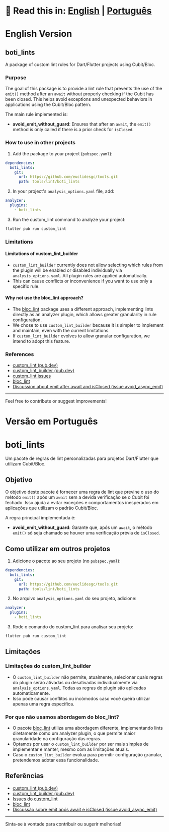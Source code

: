 # 📄 Read this in: [English](#english-version) | [Português](#versão-em-português)

# English Version

## boti_lints

A package of custom lint rules for Dart/Flutter projects using Cubit/Bloc.

### Purpose

The goal of this package is to provide a lint rule that prevents the use of the `emit()` method after an `await` without properly checking if the Cubit has been closed. This helps avoid exceptions and unexpected behaviors in applications using the Cubit/Bloc pattern.

The main rule implemented is:
- **avoid_emit_without_guard**: Ensures that after an `await`, the `emit()` method is only called if there is a prior check for `isClosed`.

### How to use in other projects

1. Add the package to your project (`pubspec.yaml`):

```yaml
dependencies:
  boti_lints:
    git:
      url: https://github.com/euclidesgc/tools.git
      path: tools/lint/boti_lints
```

2. In your project's `analysis_options.yaml` file, add:

```yaml
analyzer:
  plugins:
    - boti_lints
```

3. Run the custom_lint command to analyze your project:

```sh
flutter pub run custom_lint
```

### Limitations

#### Limitations of custom_lint_builder
- `custom_lint_builder` currently does not allow selecting which rules from the plugin will be enabled or disabled individually via `analysis_options.yaml`. All plugin rules are applied automatically.
- This can cause conflicts or inconvenience if you want to use only a specific rule.

#### Why not use the bloc_lint approach?
- The [bloc_lint](https://pub.dev/packages/bloc_lint) package uses a different approach, implementing lints directly as an analyzer plugin, which allows greater granularity in rule configuration.
- We chose to use `custom_lint_builder` because it is simpler to implement and maintain, even with the current limitations.
- If `custom_lint_builder` evolves to allow granular configuration, we intend to adopt this feature.

### References
- [custom_lint (pub.dev)](https://pub.dev/packages/custom_lint)
- [custom_lint_builder (pub.dev)](https://pub.dev/packages/custom_lint_builder)
- [custom_lint issues](https://github.com/invertase/dart_custom_lint/issues)
- [bloc_lint](https://pub.dev/packages/bloc_lint)
- [Discussion about emit after await and isClosed (issue avoid_async_emit)](https://github.com/felangel/bloc/issues/4490)

---

Feel free to contribute or suggest improvements!

# Versão em Português

# boti_lints

Um pacote de regras de lint personalizadas para projetos Dart/Flutter que utilizam Cubit/Bloc.

## Objetivo

O objetivo deste pacote é fornecer uma regra de lint que previne o uso do método `emit()` após um `await` sem a devida verificação se o Cubit foi fechado. Isso ajuda a evitar exceções e comportamentos inesperados em aplicações que utilizam o padrão Cubit/Bloc.

A regra principal implementada é:
- **avoid_emit_without_guard**: Garante que, após um `await`, o método `emit()` só seja chamado se houver uma verificação prévia de `isClosed`.

## Como utilizar em outros projetos

1. Adicione o pacote ao seu projeto (no `pubspec.yaml`):

```yaml
dependencies:
  boti_lints:
    git:
      url: https://github.com/euclidesgc/tools.git
      path: tools/lint/boti_lints
```

2. No arquivo `analysis_options.yaml` do seu projeto, adicione:

```yaml
analyzer:
  plugins:
    - boti_lints
```

3. Rode o comando do custom_lint para analisar seu projeto:

```sh
flutter pub run custom_lint
```

## Limitações

### Limitações do custom_lint_builder
- O `custom_lint_builder` não permite, atualmente, selecionar quais regras do plugin serão ativadas ou desativadas individualmente via `analysis_options.yaml`. Todas as regras do plugin são aplicadas automaticamente.
- Isso pode causar conflitos ou incômodos caso você queira utilizar apenas uma regra específica.

### Por que não usamos abordagem do bloc_lint?
- O pacote [bloc_lint](https://pub.dev/packages/bloc_lint) utiliza uma abordagem diferente, implementando lints diretamente como um analyzer plugin, o que permite maior granularidade na configuração das regras.
- Optamos por usar o `custom_lint_builder` por ser mais simples de implementar e manter, mesmo com as limitações atuais.
- Caso o `custom_lint_builder` evolua para permitir configuração granular, pretendemos adotar essa funcionalidade.

## Referências
- [custom_lint (pub.dev)](https://pub.dev/packages/custom_lint)
- [custom_lint_builder (pub.dev)](https://pub.dev/packages/custom_lint_builder)
- [Issues do custom_lint](https://github.com/invertase/dart_custom_lint/issues)
- [bloc_lint](https://pub.dev/packages/bloc_lint)
- [Discussão sobre emit após await e isClosed (issue avoid_async_emit)](https://github.com/felangel/bloc/issues/4490)

---

Sinta-se à vontade para contribuir ou sugerir melhorias!
